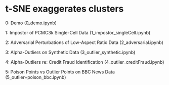# t-SNE exaggerates clusters

0: Demo (0_demo.ipynb)

1: Impostor of PCMC3k Single-Cell Data (1_impostor_singleCell.ipynb)

2: Adversarial Perturbations of Low-Aspect Ratio Data (2_adversarial.ipynb)

3: Alpha-Outliers on Synthetic Data (3_outlier_synthetic.ipynb)

4: Alpha-Outliers re: Credit Fraud Identification (4_outlier_creditFraud.ipynb)

5: Poison Points vs Outlier Points on BBC News Data (5_outlier+poison_bbc.ipynb)